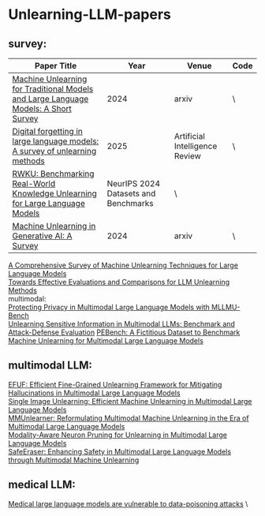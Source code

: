 # Unlearning-LLM-papers
## survey:
| Paper Title | Year | Venue | Code |
| ------------- | ------------- | ------------- | ------------- |
[Machine Unlearning for Traditional Models and Large Language Models: A Short Survey](https://arxiv.org/abs/2404.01206) | 2024 | arxiv | \
[Digital forgetting in large language models: A survey of unlearning methods](https://link.springer.com/article/10.1007/s10462-024-11078-6) | 2025 | Artificial Intelligence Review | \
[RWKU: Benchmarking Real-World Knowledge Unlearning for Large Language Models](https://openreview.net/forum?id=wOmtZ5FgMH#discussion) | NeurIPS 2024 Datasets and Benchmarks | \
[Machine Unlearning in Generative AI: A Survey](https://arxiv.org/abs/2407.20516) | 2024 | arxiv | \
[A Comprehensive Survey of Machine Unlearning Techniques for Large Language Models](https://arxiv.org/html/2503.01854v1) \
[Towards Effective Evaluations and Comparisons for LLM Unlearning Methods](https://openreview.net/forum?id=wUtCieKuQU) \
multimodal: \
[Protecting Privacy in Multimodal Large Language Models with MLLMU-Bench](https://arxiv.org/abs/2410.22108) \
[Unlearning Sensitive Information in Multimodal LLMs: Benchmark and Attack-Defense Evaluation](https://openreview.net/forum?id=YcnjgKbZQS)
[PEBench: A Fictitious Dataset to Benchmark Machine Unlearning for Multimodal Large Language Models](https://arxiv.org/abs/2503.12545)

## multimodal LLM:
[EFUF: Efficient Fine-Grained Unlearning Framework for Mitigating Hallucinations in Multimodal Large Language Models](https://aclanthology.org/2024.emnlp-main.67/) \
[Single Image Unlearning: Efficient Machine Unlearning in Multimodal Large Language Models](https://proceedings.neurips.cc/paper_files/paper/2024/hash/3e53d82a1113e3d240059a9195668edc-Abstract-Conference.html)\
[MMUnlearner: Reformulating Multimodal Machine Unlearning in the Era of Multimodal Large Language Models](https://arxiv.org/abs/2502.11051) \
[Modality-Aware Neuron Pruning for Unlearning in Multimodal Large Language Models](https://arxiv.org/abs/2502.15910) \
[SafeEraser: Enhancing Safety in Multimodal Large Language Models through Multimodal Machine Unlearning](https://arxiv.org/abs/2502.12520)
## medical LLM:
[Medical large language models are vulnerable to data-poisoning attacks](https://www.nature.com/articles/s41591-024-03445-1) \
